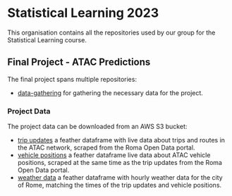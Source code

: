 # Statistical Learning 2023
This organisation contains all the repositories used by our group for the Statistical Learning course. 

## Final Project - ATAC Predictions
The final project spans multiple repositories:

- [data-gathering](https://github.com/Atac-on-Titan/data-gathering) for gathering the necessary data for the project.

### Project Data
The project data can be downloaded from an AWS S3 bucket:

- [trip updates](s3://statistical-learning/trip-updates.feather) a feather dataframe with live data about trips and routes in the ATAC network, scraped from the Roma Open Data portal.
- [vehicle positions](s3://statistical-learning/vehicle-positions.feather) a feather dataframe live data about ATAC vehicle positions, scraped at the same time as the trip updates from the Roma Open Data portal.
- [weather data](s3://statistical-learning/weather_df.feather) a feather dataframe with hourly weather data for the city of Rome, matching the times of the trip updates and vehicle positions.
